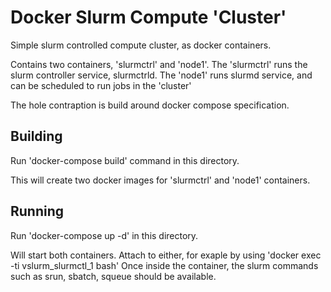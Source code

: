 Docker Slurm Compute 'Cluster'
==============================

Simple slurm controlled compute cluster, as docker containers.

Contains two containers, 'slurmctrl' and 'node1'.
The 'slurmctrl' runs the slurm controller service, slurmctrld.
The 'node1' runs slurmd service, and can be scheduled to run jobs in the 'cluster'

The hole contraption is build around docker compose specification.


Building
--------

Run 'docker-compose build' command in this directory.

This will create two docker images for 'slurmctrl' and 'node1' containers.


Running
-------

Run 'docker-compose up -d' in this directory.

Will start both containers. Attach to either, for exaple by using 'docker exec -ti vslurm_slurmctl_1 bash'
Once inside the container, the slurm commands such as srun, sbatch, squeue should be available.
